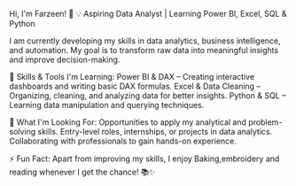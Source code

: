 Hi, I'm Farzeen! 👋
💡 Aspiring Data Analyst | Learning Power BI, Excel, SQL & Python

I am currently developing my skills in data analytics, business intelligence, and automation.
My goal is to transform raw data into meaningful insights and improve decision-making.

🚀 Skills & Tools I'm Learning:
Power BI & DAX – Creating interactive dashboards and writing basic DAX formulas.
Excel & Data Cleaning – Organizing, cleaning, and analyzing data for better insights.
Python & SQL – Learning data manipulation and querying techniques.

🎯 What I'm Looking For:
Opportunities to apply my analytical and problem-solving skills.
Entry-level roles, internships, or projects in data analytics.
Collaborating with professionals to gain hands-on experience.

⚡ Fun Fact: Apart from improving my skills, I enjoy Baking,embroidery and reading whenever I get the chance! 📚✨

